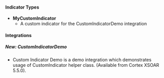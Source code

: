 
#### Indicator Types
- **MyCustomIndicator**
    - A custom indicator for the CustomIndicatorDemo integration

#### Integrations
##### New: CustomIndicatorDemo
- Custom Indicator Demo is a demo integration which demonstrates usage of CustomIndicator helper class. (Available from Cortex XSOAR 5.5.0).
